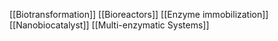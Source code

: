 [[Biotransformation]]
[[Bioreactors]]
[[Enzyme immobilization]]
[[Nanobiocatalyst]]
[[Multi-enzymatic Systems]]
